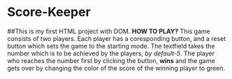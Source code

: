 # Score-Keeper
##This is my first HTML project with DOM.
**HOW TO PLAY?**
This game consists of two players. Each player has a coresponding button, and a reset button which sets the game to the starting mode.
The textfield takes the number which is to be achieved by the players, *by default-5*. 
The player who reaches the number first by clicking the button, **wins** and the game gets over by changing the color of the score of the winning player to green. 
